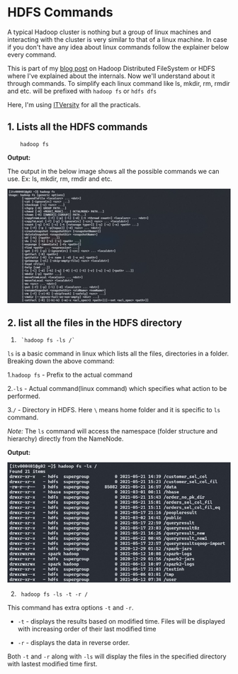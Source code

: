 # **HDFS Commands**

A typical Hadoop cluster is nothing but a group of linux machines and interacting with the cluster is very similar to that of a linux machine. In case if you don't have any idea about linux commands follow the explainer below every command.

This is part of my [blog post](https://duckduckgo.com) on Hadoop Distributed FileSystem or HDFS where I've explained about the internals. Now we'll understand about it through commands. To simplify each linux command like ls, mkdir, rm, rmdir and etc. will be prefixed with `hadoop fs` or `hdfs dfs`

Here, I'm using [ITVersity](https://labs.itversity.com/) for all the practicals.

## 1. Lists all the HDFS commands

        hadoop fs

**Output:**

The output in the below image shows all the possible commands we can use. Ex: ls, mkdir, rm, rmdir and etc.

![hadoop fs](./mdimages/hadoop_fs_op.jpg)

## 2. list all the files in the HDFS directory

1.      `hadoop fs -ls /`

`ls` is a basic command in linux which lists all the files, directories in a folder. Breaking down the above command:

1.`hadoop fs` - Prefix to the actual command

2.`-ls` - Actual command(linux command) which specifies what action to be performed.

3.`/` - Directory in HDFS. Here `\` means home folder and it is specific to `ls` command.

*Note:* The `ls` command will access the namespace (folder structure and hierarchy) directly from the NameNode.

**Output:**

![hadoop fs](./mdimages/hadoop_fs_ls_op.jpg)

2.      hadoop fs -ls -t -r /

This command has extra options `-t` and `-r`.

- `-t` - displays the results based on modified time. Files will be displayed with increasing order of their last modified time

- `-r` - displays the data in reverse order.

Both `-t` and `-r` along with `-ls` will display the files in the specified directory with lastest modified time first.
